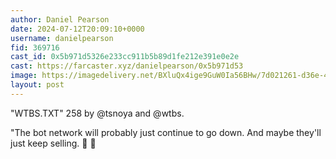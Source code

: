 ```yaml
---
author: Daniel Pearson
date: 2024-07-12T20:09:10+0000
username: danielpearson
fid: 369716
cast_id: 0x5b971d5326e233cc911b5b89d1fe212e391e0e2e
cast: https://farcaster.xyz/danielpearson/0x5b971d53
image: https://imagedelivery.net/BXluQx4ige9GuW0Ia56BHw/7d021261-d36e-4ed7-bb22-b986a58b2800/original
layout: post
---
```


"WTBS.TXT" 258 by @tsnoya and @wtbs.

"The bot network will probably just continue to go down. And maybe they'll just keep selling. 🤖 💸

<img src='https://imagedelivery.net/BXluQx4ige9GuW0Ia56BHw/7d021261-d36e-4ed7-bb22-b986a58b2800/original' alt='' referrerpolicy='no-referrer'/>
